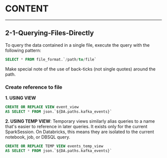 # CONTENT


---

## 2-1-Querying-Files-Directly
To query the data contained in a single file, execute the query with the following pattern:  

```sql
SELECT * FROM file_format.`/path/to/file`
```

Make special note of the use of back-ticks (not single quotes) around the path.   

### Create reference to file

**1. USING VIEW**  
```sql
CREATE OR REPLACE VIEW event_view
AS SELECT * FROM json.`${DA.paths.kafka_events}`
```


**2. USING TEMP VIEW**: Temporary views similarly alias queries to a name that's easier to reference in later queries. It exists only for the current SparkSession. On Databricks, this means they are isolated to the current notebook, job, or DBSQL query.  
```sql
CREATE OR REPLACE TEMP VIEW events_temp_view
AS SELECT * FROM json.`${DA.paths.kafka_events}`
```
